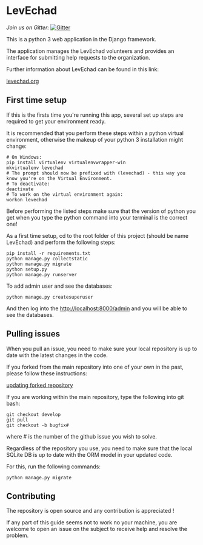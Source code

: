 LevEchad
===========

*Join us on Gitter:* [![Gitter](https://badges.gitter.im/LevEchadTech/community.svg)](https://gitter.im/LevEchadTech/community?utm_source=badge&utm_medium=badge&utm_campaign=pr-badge)

This is a python 3 web application in the Django framework. 

The application manages the  LevEchad volunteers and provides an interface for submitting help requests to the organization. 

Further information about LevEchad can be found in this link:

[levechad.org](http://levechad.org)

First time setup
-----------

If this is the firsts time you're running this app, several set up steps are required to get your environment ready.

It is recommended that you perform these steps within a python virtual environment, otherwise the makeup of your python 3 installation might change:

    # On Windows:
    pip install virtualenv virtualenvwrapper-win
    mkvirtualenv levechad
    # The prompt should now be prefixed with (levechad) - this way you know you're on the Virtual Environment.
    # To deactivate:
    deactivate
    # To work on the virtual environment again:
    workon levechad

Before performing the listed steps make sure that the version of python you get when you type the python command into your terminal is the correct one!


As a first time setup, cd to the root folder of this project (should be name LevEchad) and perform the following steps:

	pip install -r requirements.txt
	python manage.py collectstatic
	python manage.py migrate
	python setup.py
	python manage.py runserver

To add admin user and see the databases:

    python manage.py createsuperuser

And then log into the <http://localhost:8000/admin> and you will be able to see the databases.

Pulling issues
-----------
When you pull an issue, you need to make sure your local repository is up to date with the latest changes in the code.

If you forked from the main repository into one of your own in the past, please follow these instructions:

[updating forked repository](https://medium.com/@topspinj/how-to-git-rebase-into-a-forked-repo-c9f05e821c8a)

If you are working within the main repository, type the following into git bash:

	git checkout develop
	git pull
	git checkout -b bugfix#

where # is the number of the github issue you wish to solve. 


Regardless of the repository you use, you need to make sure that the local SQLite DB is up to date with the ORM model in your updated code.

For this, run the following commands:

    python manage.py migrate
	

Contributing
------------
The repository is open source and any contribution is appreciated !

If  any part of this guide seems not to work no your machine, you are welcome to open an issue on the subject to receive help and resolve the problem.
